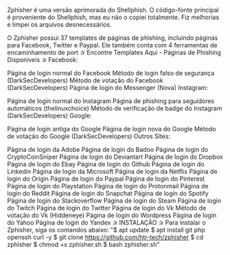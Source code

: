 Zphisher é uma versão aprimorada do Shellphish. O código-fonte principal é proveniente do Shellphish, mas eu não o copiei totalmente. Fiz melhorias e limpei os arquivos desnecessários.

O Zphisher possui 37 templates de páginas de phishing, incluindo páginas para Facebook, Twitter e Paypal. Ele também conta com 4 ferramentas de encaminhamento de port
✰ Encontre Templates Aqui - Páginas de Phishing Disponíveis ✰
Facebook:

Página de login normal do Facebook
Método de login falso de segurança (DarkSecDevelopers)
Método de votação do Facebook (DarkSecDevelopers)
Página de login do Messenger (Nova)
Instagram:

Página de login normal do Instagram
Página de phishing para seguidores automáticos (thelinuxchoice)
Método de verificação de badge do Instagram (DarkSecDevelopers)
Google:

Página de login antiga do Google
Página de login nova do Google
Método de votação do Google (DarkSecDevelopers)
Outros Sites:

Página de login da Adobe
Página de login do Badoo
Página de login do CryptoCoinSniper
Página de login do Deviantart
Página de login do Dropbox
Página de login do Ebay
Página de login do Github
Página de login do Linkedin
Página de login da Microsoft
Página de login da Netflix
Página de login do Origin
Página de login do Paypal
Página de login do Pinterest
Página de login do Playstation
Página de login do Protonmail
Página de login do Reddit
Página de login do Snapchat
Página de login do Spotify
Página de login do Stackoverflow
Página de login do Steam
Página de login do Twitch
Página de login do Twitter
Página de login do Vk
Método de votação do Vk (Hiddeneye)
Página de login do Wordpress
Página de login do Yahoo
Página de login do Yandex
✰ INSTALAÇÃO ✰
Para instalar o Zphisher, siga os comandos abaixo:
"$ apt update
$ apt install git php openssh curl -y
$ git clone https://github.com/htr-tech/zphisher
$ cd zphisher
$ chmod +x zphisher.sh
$ bash zphisher.sh"



